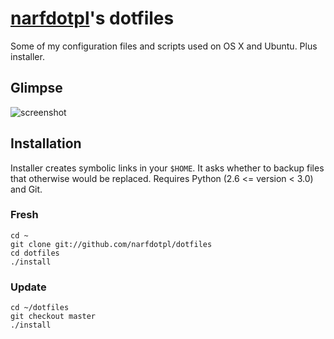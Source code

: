 [narfdotpl][]'s dotfiles
========================

Some of my configuration files and scripts used on OS X and Ubuntu.
Plus installer.

  [narfdotpl]: http://narf.pl/


Glimpse
-------

![screenshot](http://dl.dropbox.com/u/2618196/dotfiles.png)


Installation
------------

Installer creates symbolic links in your `$HOME`.  It asks whether
to backup files that otherwise would be replaced.  Requires Python
(2.6 <= version < 3.0) and Git.


### Fresh

    cd ~
    git clone git://github.com/narfdotpl/dotfiles
    cd dotfiles
    ./install


### Update

    cd ~/dotfiles
    git checkout master
    ./install
